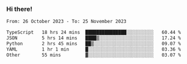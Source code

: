 ### Hi there!

<!--START_SECTION:waka-->

```txt
From: 26 October 2023 - To: 25 November 2023

TypeScript   18 hrs 24 mins  ███████████████░░░░░░░░░░   60.44 %
JSON         5 hrs 14 mins   ████▒░░░░░░░░░░░░░░░░░░░░   17.24 %
Python       2 hrs 45 mins   ██▒░░░░░░░░░░░░░░░░░░░░░░   09.07 %
YAML         1 hr 1 min      █░░░░░░░░░░░░░░░░░░░░░░░░   03.36 %
Other        55 mins         ▓░░░░░░░░░░░░░░░░░░░░░░░░   03.07 %
```

<!--END_SECTION:waka-->
